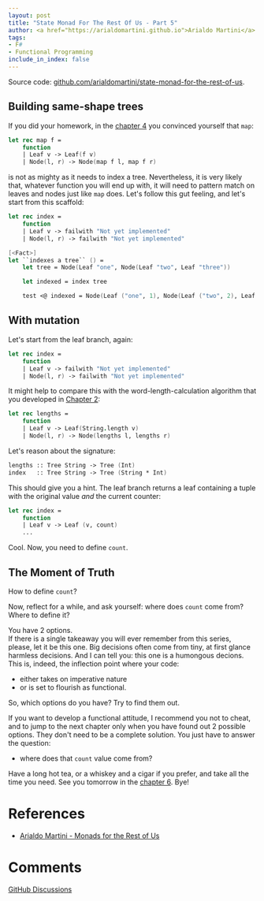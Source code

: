 ```yaml
---
layout: post
title: "State Monad For The Rest Of Us - Part 5"
author: <a href="https://arialdomartini.github.io">Arialdo Martini</a>
tags:
- F#
- Functional Programming
include_in_index: false
---
```

Source code: [github.com/arialdomartini/state-monad-for-the-rest-of-us][source-code].

## Building same-shape trees
If you did your homework, in the [chapter 4](state-monad-for-the-rest-of-us-4) 
you convinced yourself that `map`:

```fsharp
let rec map f =
    function
    | Leaf v -> Leaf(f v)
    | Node(l, r) -> Node(map f l, map f r)
```

is not as mighty as it needs to index a tree. Nevertheless, it is very
likely that, whatever function you will end up with, it will need to
pattern match on leaves and nodes just like `map` does. Let's follow
this gut feeling, and let's start from this scaffold:


```fsharp
let rec index =
    function
    | Leaf v -> failwith "Not yet implemented"
    | Node(l, r) -> failwith "Not yet implemented"

[<Fact>]
let ``indexes a tree`` () =
    let tree = Node(Leaf "one", Node(Leaf "two", Leaf "three"))

    let indexed = index tree

    test <@ indexed = Node(Leaf ("one", 1), Node(Leaf ("two", 2), Leaf ("three", 3))) @>
```

## With mutation
Let's start from the leaf branch, again:

```fsharp
let rec index =
    function
    | Leaf v -> failwith "Not yet implemented"
    | Node(l, r) -> failwith "Not yet implemented"
```

It might help to compare this with the word-length-calculation algorithm that you
developed in [Chapter 2](state-monad-for-the-rest-of-us-2):

```fsharp
let rec lengths =
    function
    | Leaf v -> Leaf(String.length v)
    | Node(l, r) -> Node(lengths l, lengths r)
```

Let's reason about the signature:

```fsharp
lengths :: Tree String -> Tree (Int)
index   :: Tree String -> Tree (String * Int)
```

This should give you a hint. The leaf branch returns a leaf containing
a tuple with the original value *and* the current counter:

```fsharp
let rec index =
    function
    | Leaf v -> Leaf (v, count)
    ...
```

Cool. Now, you need to define `count`.

## The Moment of Truth
How to define `count`?

Now, reflect for a while, and ask yourself: where does `count` come
from? Where to define it?

You have 2 options.  
If there is a single takeaway you will ever remember from this series,
please, let it be this one. Big decisions often come from tiny, at
first glance harmless decisions. And I can tell you: this one is a
humongous decions. This is, indeed, the inflection point where your
code:

* either takes on imperative nature
* or is set to flourish as functional.

So, which options do you have? Try to find them out.

If you want to develop a functional attitude, I recommend you not to
cheat, and to jump to the next chapter only when you have found out 2
possible options. They don't need to be a complete solution. You just
have to answer the question:

* where does that `count` value come from?

Have a long hot tea, or a whiskey and a cigar if you prefer, and take
all the time you need. See you tomorrow in the [chapter 6](state-monad-for-the-rest-of-us-6). Bye!

# References
* [Arialdo Martini - Monads for the Rest of Us][monads-for-the-rest-of-us]

[source-code]: https://github.com/arialdomartini/state-monad-for-the-rest-of-us

# Comments
[GitHub Discussions](https://github.com/arialdomartini/arialdomartini.github.io/discussions/30)

[monads-for-the-rest-of-us]: https://arialdomartini.github.io/monads-for-the-rest-of-us
